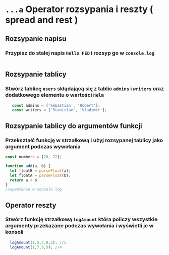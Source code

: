 # `...a` Operator rozsypania i reszty ( spread and rest )

## Rozsypanie napisu

### Przypisz do stałej napis `Hello FED` i rozsyp go w `console.log`

```javascript

```

## Rozsypanie tablicy

### Stwórz tablicę `users` skłądającą się z tablic `admins` i `writers` oraz dodatkowego elementu o wartości `Helm`

```javascript
   const admins = ['Sebastian', 'Robert'];
   const writers = ['Stanislav', 'Vladimir'];
```

## Rozsypanie tablicy do argumentów funkcji

### Przekształć funkcję w strzałkową i użyj rozsypanej tablicy jako argument podczas wywołania

```javascript
const numbers = [20, 22];

function add(a, b) {
  let floatB = parseFloat(a);
  let floatA = parseFloat(b);
  return a + b
}
//wywołanie w console log
```

## Operator reszty

### Stwórz funkcję strzałkową `logAmount` która policzy wszystkie argumenty przekazane podczas wywołania i wyświetli je w konsoli

```javascript
  logAmount(1,5,7,9,5); //5
  logAmount(1,7,9,5); //4
```
